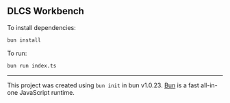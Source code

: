 ## DLCS Workbench

To install dependencies:

```bash
bun install
```

To run:

```bash
bun run index.ts
```

---

This project was created using `bun init` in bun v1.0.23. [Bun](https://bun.sh) is a fast all-in-one JavaScript runtime.
